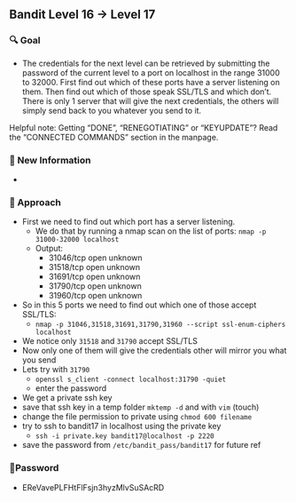 ## Bandit Level 16 → Level 17

### 🔍 Goal

- The credentials for the next level can be retrieved by submitting the password of the current level to a port on localhost in the range 31000 to 32000. First find out which of these ports have a server listening on them. Then find out which of those speak SSL/TLS and which don’t. There is only 1 server that will give the next credentials, the others will simply send back to you whatever you send to it.

Helpful note: Getting “DONE”, “RENEGOTIATING” or “KEYUPDATE”? Read the “CONNECTED COMMANDS” section in the manpage.

### 🔬 New Information

-

### 🧭 Approach

- First we need to find out which port has a server listening.
  - We do that by running a nmap scan on the list of ports: `nmap -p 31000-32000 localhost`
  - Output:
    - 31046/tcp open unknown
    - 31518/tcp open unknown
    - 31691/tcp open unknown
    - 31790/tcp open unknown
    - 31960/tcp open unknown
- So in this 5 ports we need to find out which one of those accept SSL/TLS:
    - `nmap -p 31046,31518,31691,31790,31960 --script ssl-enum-ciphers localhost`
- We notice only `31518` and `31790` accept SSL/TLS
- Now only one of them will give the credentials other will mirror you what you send
- Lets try with `31790`
    - `openssl s_client -connect localhost:31790 -quiet`
    - enter the password
- We get a private ssh key
- save that ssh key in a temp folder `mktemp -d` and with `vim` (touch)
- change the file permission to private using `chmod 600 filename`
- try to ssh to bandit17 in localhost using the private key
    - `ssh -i private.key bandit17@localhost -p 2220`
- save the password from `/etc/bandit_pass/bandit17` for future ref

### 🔑Password
- EReVavePLFHtFlFsjn3hyzMlvSuSAcRD
